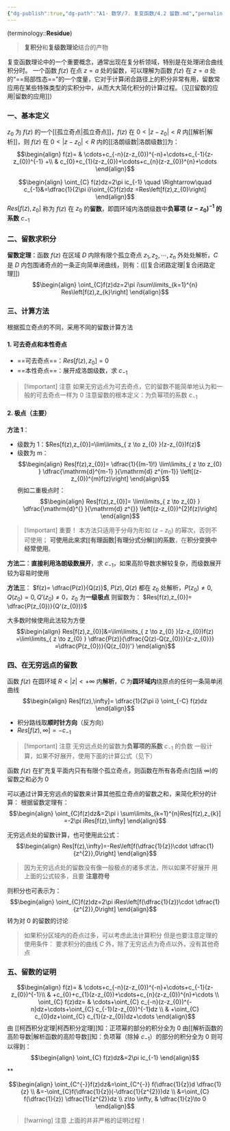 ```yaml
---
{"dg-publish":true,"dg-path":"A1- 数学/7. 复变函数/4.2 留数.md","permalink":"/A1- 数学/7. 复变函数/4.2 留数/","dgPassFrontmatter":true,"noteIcon":"","created":"2024-05-21T15:20:28.000+08:00","updated":"2025-06-30T23:34:00.409+08:00"}
---
```


(terminology::**Residue**)
>**复积分**和**复级数理论**结合的产物

复变函数理论中的一个重要概念，通常出现在复分析领域，特别是在处理闭合曲线积分时。
一个函数 $f (z)$ 在点 $z=a$ 处的留数，可以理解为函数 $f (z)$ 在 $z=a$ 处的“==局部性态==”的一个度量，它对于计算闭合路径上的积分非常有用，留数常应用在某些特殊类型的实积分中，从而大大简化积分的计算过程。（见[[留数的应用\|留数的应用]]）
### 一、基本定义
$z_{0}$ 为 $f(z)$ 的一个[[孤立奇点\|孤立奇点]]，$f(z)$ 在 $0<|z-z_{0}|<R$ 内[[解析\|解析]]，则 $f(z)$ 在 $0<|z-z_{0}|<R$ 内的[[洛朗级数\|洛朗级数]]为：
$$\begin{align}
f(z)= & \cdots+c_{-n}(z-z_{0})^{-n}+\cdots+c_{-1}(z-z_{0})^{-1} +\\
 & c_{0}+c_{1}(z-z_{0})+\cdots+c_{n}(z-z_{0})^{n}+\cdots
\end{align}$$

$$\begin{align}
\oint_{C} f(z)dz=2\pi ic_{-1} \quad \Rightarrow\quad  c_{-1}&=\dfrac{1}{2\pi i}\oint_{C}f(z)dz =Res\left[f(z),z_{0}\right]
\end{align}$$
$Res[f(z),z_{0}]$ 称为 $f(z)$ 在 $z_{0}$ 的**留数**，即圆环域内洛朗级数中**负幂项 $(z-z_{0})^{-1}$ 的系数** $c_{-1}$


### 二、留数求积分
**留数定理**：函数 $f(z)$ 在区域 $D$ 内除有限个孤立奇点 $z_{1},z_{2},\cdots,z_{n}$ 外处处解析，$C$ 是 $D$ 内包围诸奇点的一条正向简单闭曲线，则有：([[复合闭路定理\|复合闭路定理]])
$$\begin{align}
\oint_{C}f(z)dz=2\pi i\sum\limits_{k=1}^{n} Res\left[f(z),z_{k}\right]
\end{align}$$

### 三、计算方法
根据孤立奇点的不同，采用不同的留数计算方法
#### 1. 可去奇点和本性奇点
- ==可去奇点==：$Res[f(z),z_{0}]=0$
- ==本性奇点==：展开成洛朗级数，求 $c_{-1}$

>[!important] 注意
>如果无穷远点为可去奇点，它的留数不能简单地认为和一般的可去奇点一样为 0
>注意留数的根本定义：为负幂项的系数 $c_{-1}$

#### 2. 极点（主要）
**方法 1**：
- 级数为 1：$Res[f(z),z_{0}]=\lim\limits_{ z \to z_{0} }(z-z_{0})f(z)$
- 级数为 m：
$$\begin{align}
Res[f(z),z_{0}]= \dfrac{1}{(m-1)!} \lim\limits_{ z \to z_{0} } \dfrac{\mathrm{d}^{m-1} }{\mathrm{d} z^{m-1}} \left[(z-z_{0})^{m}f(z)\right] 
\end{align}$$
例如二重极点时：
$$\begin{align}
Res[f(z),z_{0}]=  \lim\limits_{ z \to z_{0} } \dfrac{\mathrm{d}^{} }{\mathrm{d} z^{}} \left[(z-z_{0})^{2}f(z)\right] 
\end{align}$$

> [!important] 重要！
> 本方法只适用于分母为形如 $(z-z_{0})$ 的幂次，否则不可使用；
> **可使用此来求[[有理函数\|有理分式分解]]的系数**，在**积分变换中经常使用**。

**方法二**：**直接利用洛朗级数展开**，求 $c_{-1}$，如果高阶导数求解较复杂，而级数展开较为容易时使用


**方法三**：
$f(z)= \dfrac{P(z)}{Q(z)}$, $P(z),Q(z)$ 都在 $z_{0}$ 处解析，$P(z_{0})\neq 0,Q(z_{0})=0,Q'(z_{0})\neq 0$，$z_{0}$ 为**一级极点**
则留数为： $Res[f(z),z_{0}]= \dfrac{P(z_{0})}{Q'(z_{0})}$

大多数时候使用此法较为方便
$$\begin{align}
Res[f(z),z_{0}]&=\lim\limits_{ z \to z_{0} }(z-z_{0})f(z) =\lim\limits_{ z \to z_{0} } \dfrac{P(z)}{\dfrac{Q(z)-Q(z_{0})}{z-z_{0}}} =\dfrac{P(z_{0})}{Q(z_{0})'}
\end{align}$$

### 四、在无穷远点的留数
函数 $f(z)$ 在圆环域 $R<|z|<+\infty$ 内**解析**，$C$ 为**圆环域内**绕原点的任何一条简单闭曲线
$$\begin{align}
Res[f(z),\infty]= \dfrac{1}{2\pi i} \oint_{-C} f(z)dz
\end{align}$$
- 积分路线取**顺时针方向**（反方向）
- $Res[f(z),\infty]=-c_{-1}$

>[!important] 注意
>无穷远点处的留数为**负幂项的系数** $c_{-1}$ 的负数
>一般计算，如果不好展开，使用下面的计算公式（见下）

函数 $f(z)$ 在扩充复平面内只有有限个孤立奇点，则函数在所有各奇点(包括 $\infty$)的留数之和必为 0

可以通过计算无穷远点的留数来计算其他孤立奇点的留数之和，来简化积分的计算：
根据留数定理有：
$$\begin{align}
\oint_{C}f(z)dz&=2\pi i \sum\limits_{k=1}^{n}Res[f(z),z_{k}] =-2\pi iRes[f(z),\infty]
\end{align}$$

无穷远点处的留数计算，也可使用此公式：
$$\begin{align}
Res[f(z),\infty]=-Res\left[f(\dfrac{1}{z})\cdot \dfrac{1}{z^{2}},0\right]
\end{align}$$
>因为无穷远点处的留数没有像一般极点的诸多求法，所以如果不好展开
>用上面的公式较多，且要 **注意符号**

则积分也可表示为：
$$\begin{align}
\oint_{C}f(z)dz=2\pi iRes\left[f(\dfrac{1}{z})\cdot \dfrac{1}{z^{2}},0\right]
\end{align}$$
转为对 $0$ 的留数的讨论
>如果积分区域内的奇点过多，可以考虑此法计算积分
>但是也要注意定理的使用条件：
>要求积分的曲线 $C$ 外，除了无穷远点为奇点以外，没有其他奇点


### 五、留数的证明
$$\begin{align}
 f(z)= & \cdots+c_{-n}(z-z_{0})^{-n}+\cdots+c_{-1}(z-z_{0})^{-1}\\
  &  +c_{0}+c_{1}(z-z_{0})+\cdots+c_{n}(z-z_{0})^{n}+\cdots \\
 \oint_{C} f(z)dz= & \cdots+\oint_{C} c_{-n}(z-z_{0})^{-n}dz+\cdots+\oint_{C} c_{-1}(z-z_{0})^{-1}dz \\
 & +\oint_{C} c_{0}dz+\oint_{C} c_{1}(z-z_{0})dz+\cdots
\end{align}$$
由 [[柯西积分定理\|柯西积分定理]]知：正项幂的部分的积分全为 0
由[[解析函数的高阶导数\|解析函数的高阶导数]]知：负项幂（除掉 $c_{-1}$）的部分的积分全为 0
则可以得到：
$$\begin{align}
\oint_{C} f(z)dz&=2\pi ic_{-1}
\end{align}$$



**

$$\begin{align}
\oint_{C^{-}}f(z)dz&=\oint_{C^{-}} f(\dfrac{1}{z})d \dfrac{1}{z} \\
 &=-\oint_{C}f(\dfrac{1}{z})(-\dfrac{1}{z^{2}})dz \\
&=\oint_{C} f(\dfrac{1}{z}) \dfrac{1}{z^{2}}dz \\
z\to \infty, & \dfrac{1}{z}\to 0
\end{align}$$
>[!warning] 注意
>上面的并非严格的证明过程！


